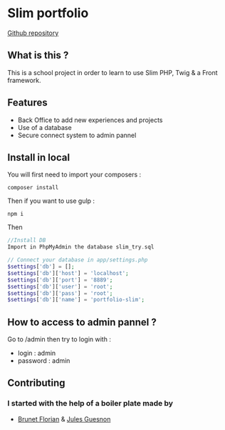 # Slim portfolio
[Github repository](https://github.com/hchapela/slim-portfolio)

## What is this ?
This is a school project in order to learn to use Slim PHP, Twig & a Front framework.

## Features

* Back Office to add new experiences and projects
* Use of a database
* Secure connect system to admin pannel

## Install in local

You will first need to import your composers :
```
composer install
```

Then if you want to use gulp :
```
npm i
```


Then
```php
//Install DB
Import in PhpMyAdmin the database slim_try.sql

// Connect your database in app/settings.php 
$settings['db'] = [];
$settings['db']['host'] = 'localhost';
$settings['db']['port'] = '8889';
$settings['db']['user'] = 'root';
$settings['db']['pass'] = 'root';
$settings['db']['name'] = 'portfolio-slim';
```

## How to access to admin pannel ?

Go to /admin then try to login with :
* login : admin
* password : admin

## Contributing

### I started with the help of a boiler plate made by
* [Brunet Florian](https://github.com/FlorianB98/) & [Jules Guesnon](https://github.com/julesguesnon/)

